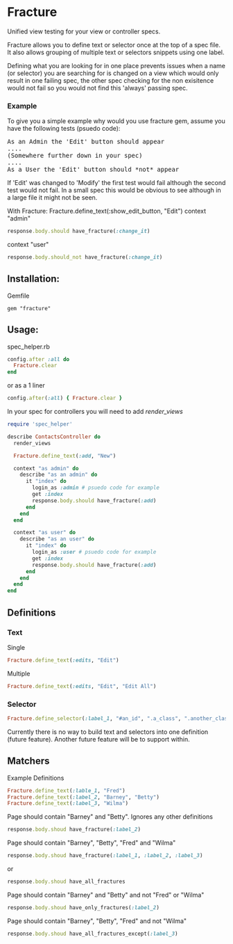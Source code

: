 # Fracture
Unified view testing for your view or controller specs.

Fracture allows you to define text or selector once at the top of a spec file. It also allows grouping of multiple text or selectors snippets using one label.

Defining what you are looking for in one place prevents issues when a name (or selector) you are searching for is changed on a view which would only result in one failing spec, the other spec checking for the non exisitence would not fail so you would not find this 'always' passing spec.


### Example

To give you a simple example why would you use fracture gem, assume you have the following tests (psuedo code):

<pre>
As an Admin the 'Edit' button should appear
.... 
(Somewhere further down in your spec)
....
As a User the 'Edit' button should *not* appear
</pre>

If 'Edit' was changed to 'Modify' the first test would fail although the second test would not fail. In a small spec this would be obvious to see although in a large file it might not be seen.

With Fracture:
Fracture.define_text(:show_edit_button, "Edit")
context "admin"
```ruby
response.body.should have_fracture(:change_it)
```
context "user"
```ruby
response.body.should_not have_fracture(:change_it)
```

## Installation:
Gemfile
``` 
gem "fracture"
```

## Usage:
spec_helper.rb
```ruby
config.after :all do
  Fracture.clear
end
```
or as a 1 liner
```ruby
config.after(:all) { Fracture.clear }
```

In your spec
for controllers you will need to add *render_views*

```ruby
require 'spec_helper'

describe ContactsController do
  render_views

  Fracture.define_text(:add, "New")

  context "as admin" do
    describe "as an admin" do
      it "index" do
        login_as :admin # psuedo code for example
        get :index
        response.body.should have_fracture(:add)
      end
    end
  end

  context "as user" do
    describe "as an user" do
      it "index" do
        login_as :user # psuedo code for example
        get :index
        response.body.should have_fracture(:add)
      end
    end
  end
end
```

## Definitions
### Text
Single
```ruby
Fracture.define_text(:edits, "Edit")
```
Multiple
```ruby
Fracture.define_text(:edits, "Edit", "Edit All")
```
### Selector
```ruby
Fracture.define_selector(:label_1, "#an_id", ".a_class", ".another_class")
```

Currently there is no way to build text and selectors into one definition (future feature). Another future feature will be to support within.

## Matchers
Example Definitions
```ruby
Fracture.define_text(:lable_1, "Fred")
Fracture.define_text(:label_2, "Barney", "Betty")
Fracture.define_text(:label_3, "Wilma")
```

Page should contain "Barney" and "Betty". Ignores any other definitions
```ruby
response.body.shoud have_fracture(:label_2)
```

Page should contain "Barney", "Betty", "Fred" and "Wilma"
```ruby
response.body.shoud have_fracture(:label_1, :label_2, :label_3)
```
or
```ruby
response.body.shoud have_all_fractures
```

Page should contain "Barney" and "Betty" and not "Fred" or "Wilma"
```ruby
response.body.shoud have_only_fractures(:label_2)
```

Page should contain "Barney", "Betty", "Fred" and not "Wilma"
```ruby
response.body.shoud have_all_fractures_except(:label_3)
```










